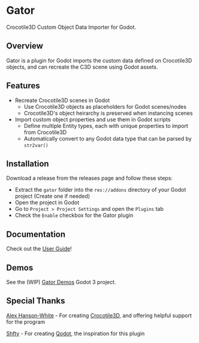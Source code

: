 # Gator

Crocotile3D Custom Object Data Importer for Godot.

## Overview

Gator is a plugin for Godot imports the custom data defined on Crocotile3D objects, and can recreate the C3D scene using Godot assets.

## Features

- Recreate Crocotile3D scenes in Godot
    - Use Crocotile3D objects as placeholders for Godot scenes/nodes
    - Crocotile3D's object heirarchy is preserved when instancing scenes
- Import custom object properties and use them in Godot scripts
    - Define multiple Entity types, each with unique properties to import from Crocotile3D
    - Automatically convert to any Godot data type that can be parsed by `str2var()`

## Installation

Download a release from the releases page and follow these steps:
- Extract the `gator` folder into the `res://addons` directory of your Godot project (Create one if needed)
- Open the project in Godot
- Go to `Project > Project Settings` and open the `Plugins` tab
- Check the `Enable` checkbox for the Gator plugin

## Documentation

Check out the [User Guide](https://github.com/AuzFox/Gator/wiki/User-Guide)!

## Demos

See the (WIP) [Gator Demos](https://github.com/AuzFox/Gator-Demos) Godot 3 project.

## Special Thanks 

[Alex Hanson-White](http://www.alexhw.com/) - For creating [Crocotile3D](http://www.crocotile3d.com/), and offering helpful support for the program

[Shfty](https://github.com/Shfty) - For creating [Qodot](https://github.com/QodotPlugin/qodot-plugin), the inspiration for this plugin
